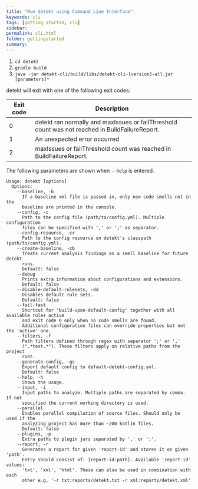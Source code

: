 ```yaml
---
title: "Run detekt using Command Line Interface"
keywords: cli
tags: [getting_started, cli]
sidebar: 
permalink: cli.html
folder: gettingstarted
summary:
---
```


1. `cd detekt`
2. `gradle build`
3. `java -jar detekt-cli/build/libs/detekt-cli-[version]-all.jar [parameters]*`

detekt will exit with one of the following exit codes:

| Exit code | Description                                                                                     |
|-----------|-------------------------------------------------------------------------------------------------|
| 0         | detekt ran normally and maxIssues or failThreshold count was not reached in BuildFailureReport. |
| 1         | An unexpected error occurred                                                                    |
| 2         | maxIssues or failThreshold count was reached in BuildFailureReport.                             |

The following parameters are shown when `--help` is entered.

```
Usage: detekt [options]
  Options:
    --baseline, -b
      If a baseline xml file is passed in, only new code smells not in the
      baseline are printed in the console.
    --config, -c
      Path to the config file (path/to/config.yml). Multiple configuration
      files can be specified with ',' or ';' as separator.
    --config-resource, -cr
      Path to the config resource on detekt's classpath (path/to/config.yml).
    --create-baseline, -cb
      Treats current analysis findings as a smell baseline for future detekt
      runs.
      Default: false
    --debug
      Prints extra information about configurations and extensions.
      Default: false
    --disable-default-rulesets, -dd
      Disables default rule sets.
      Default: false
    --fail-fast
      Shortcut for 'build-upon-default-config' together with all available rules active 
      and exit code 0 only when no code smells are found.
      Additional configuration files can override properties but not the 'active' one.
    --filters, -f
      Path filters defined through regex with separator ';' or ','
      (".*test.*"). These filters apply on relative paths from the project
      root.
    --generate-config, -gc
      Export default config to default-detekt-config.yml.
      Default: false
    --help, -h
      Shows the usage.
    --input, -i
      Input paths to analyze. Multiple paths are separated by comma. If not
      specified the current working directory is used.
    --parallel
      Enables parallel compilation of source files. Should only be used if the
      analyzing project has more than ~200 kotlin files.
      Default: false
    --plugins, -p
      Extra paths to plugin jars separated by ',' or ';'.
    --report, -r
      Generates a report for given 'report-id' and stores it on given 'path'.
      Entry should consist of: [report-id:path]. Available 'report-id' values:
      'txt', 'xml', 'html'. These can also be used in combination with each
      other e.g. '-r txt:reports/detekt.txt -r xml:reports/detekt.xml'

```
